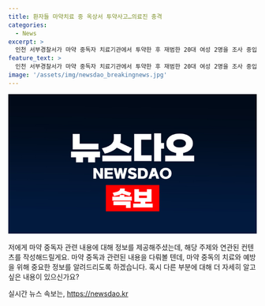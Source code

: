 ```yaml
---
title: 환자들 마약치료 중 옥상서 투약사고…의료진 충격
categories:
  - News
excerpt: >
  인천 서부경찰서가 마약 중독자 치료기관에서 투약한 후 재범한 20대 여성 2명을 조사 중입니다. 이들은 치료기관에서 외출한 뒤 옥상에서 필로폰을 투약한 혐의를 받고 있습니다. 사회적 이슈인 마약 중독과 관련된 사건으로 경찰 조사가 진행 중에 있습니다. (150자)
feature_text: >
  인천 서부경찰서가 마약 중독자 치료기관에서 투약한 후 재범한 20대 여성 2명을 조사 중입니다. 이들은 치료기관에서 외출한 뒤 옥상에서 필로폰을 투약한 혐의를 받고 있습니다. 사회적 이슈인 마약 중독과 관련된 사건으로 경찰 조사가 진행 중에 있습니다. (150자)
image: '/assets/img/newsdao_breakingnews.jpg'
---
```


<p><img src="/assets/img/newsdao_breakingnews.jpg" alt="implanttips 속보" /></p>

<p>저에게 마약 중독자 관련 내용에 대해 정보를 제공해주셨는데, 해당 주제와 연관된 컨텐츠를 작성해드릴게요. 마약 중독과 관련된 내용을 다뤄볼 텐데, 마약 중독의 치료와 예방을 위해 중요한 정보를 알려드리도록 하겠습니다. 혹시 다른 부분에 대해 더 자세히 알고 싶은 내용이 있으신가요?</p>
실시간 뉴스 속보는, <a href="https://newsdao.kr" rel="dofollow">https://newsdao.kr</a>


